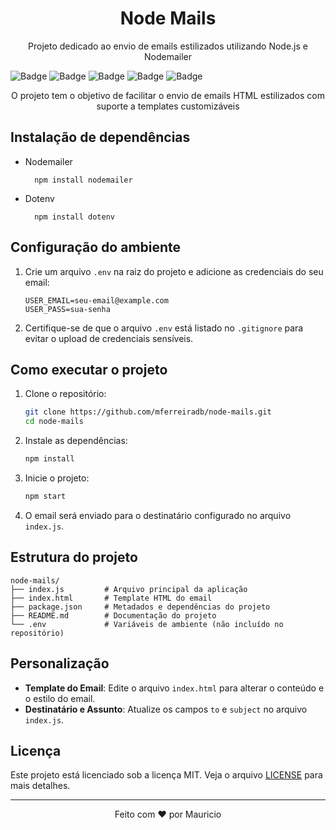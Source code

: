 <h1 align="center">Node Mails</h1>

<p align="center">Projeto dedicado ao envio de emails estilizados utilizando Node.js e Nodemailer</p>

![Badge](https://img.shields.io/badge/Version-1.0.0-yellow?style=for-the-badge&logo=ghost)
![Badge](https://img.shields.io/badge/Nodemailer-^6.10.1-blue?style=for-the-badge&logo=ghost)
![Badge](https://img.shields.io/badge/Node.js-16.x-brightgreen?style=for-the-badge&logo=ghost)
![Badge](https://img.shields.io/badge/License-MIT-brightgreen?style=for-the-badge&logo=ghost)
![Badge](https://img.shields.io/badge/Status-Finished-brightgreen?style=for-the-badge&logo=ghost)

<p align="center">O projeto tem o objetivo de facilitar o envio de emails HTML estilizados com suporte a templates customizáveis</p>

## Instalação de dependências

- Nodemailer

        npm install nodemailer

- Dotenv

        npm install dotenv

## Configuração do ambiente

1. Crie um arquivo `.env` na raiz do projeto e adicione as credenciais do seu email:

   ```env
   USER_EMAIL=seu-email@example.com
   USER_PASS=sua-senha
   ```

2. Certifique-se de que o arquivo `.env` está listado no `.gitignore` para evitar o upload de credenciais sensíveis.

## Como executar o projeto

1. Clone o repositório:

   ```bash
   git clone https://github.com/mferreiradb/node-mails.git
   cd node-mails
   ```

2. Instale as dependências:

   ```bash
   npm install
   ```

3. Inicie o projeto:

   ```bash
   npm start
   ```

4. O email será enviado para o destinatário configurado no arquivo `index.js`.

## Estrutura do projeto

```
node-mails/
├── index.js         # Arquivo principal da aplicação
├── index.html       # Template HTML do email
├── package.json     # Metadados e dependências do projeto
├── README.md        # Documentação do projeto
└── .env             # Variáveis de ambiente (não incluído no repositório)
```

## Personalização

- **Template do Email**: Edite o arquivo `index.html` para alterar o conteúdo e o estilo do email.
- **Destinatário e Assunto**: Atualize os campos `to` e `subject` no arquivo `index.js`.

## Licença

Este projeto está licenciado sob a licença MIT. Veja o arquivo [LICENSE](LICENSE) para mais detalhes.

---

<p align="center">Feito com ❤️ por Mauricio</p>
